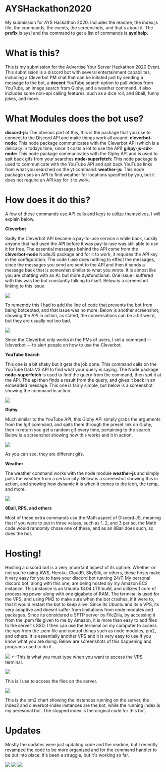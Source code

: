 # AYSHackathon2020
My submission for AYS Hackathon 2020. Includes the readme, the index.js file, the commands, the events, the screenshots, and that's about it. The **prefix** is ays! and the command to get a list of commands is **ays!help.**

# What is this?
This is my submission for the Advertise Your Server Hackathon 2020 Event. This submission is a discord bot with several entertainment capabilites, including a Cleverbot PM chat that can be initated just by sending a message to the bot, a **decent** YouTube search option to pull videos from YouTube, an image search from Giphy, and a weather command. It also includes some non-api calling features, such as a dice roll, and 8ball, funny jokes, and more.

# What Modules does the bot use?
**discord-js:** The obvious part of this, this is the package that you use to connect to the Discord API and make things work all around.
**cleverbot-node:** This node package communicates with the Cleverbot API (which is a delicacy in todays time, since it costs a lot to use the API)
**gihpy-js-sdk-node:** This node package communicates with the Giphy API and is used to spit back gifs from your searches
**node-superfetch:** This node package is used to communicate with the YouTube API and spit back YouTube links from what you searched on the yt command.
**weather-js:** This node package uses an API to find weather for locations specified by you, but it does not require an API key for it to work.

# How does it do this?
A few of these commands use API calls and keys to utilize themselves, I will explain below.

**Cleverbot**

Sadly the Cleverbot API became a pay-to-use service a while back, luckily anyone that had used the API before it was pay-to-use was still able to use it for free. The essential messages behind the API come from the **cleverbot-node** NodeJS package and for it to work, it requires the API key in the configuration. The code I use does nothing to effect the messages, since the messages you send are sent to the API and then it sends a message back that is somewhat similar to what you wrote. It is almost like you are chatting with an AI, but more dysfunctional. One issue I suffered with this was the bot constantly talking to itself. Below is a screenshot linking to this issue.

![](https://github.com/CrossFIRE121/AYSHackathon2020/blob/master/Screen%20Shot%202020-07-21%20at%2011.35.12%20PM.png)

To rememdy this I had to add the line of code that prevents the bot from being botcepted, and that issue was no more. Below is another screenshot, showing the API in action, as stated, the conversations can be a bit weird, but they are usually not too bad.

![](https://github.com/CrossFIRE121/AYSHackathon2020/blob/master/screencap2.png)

Since the Cleverbot only works in the PMs of users, I set a command -- !cleverbot -- to alert people on how to use the Cleverbot.

**YouTube Search**

This one is a bit shaky but it gets the job done. This command calls on the YouTube Data V3 API to find what your query is saying. The Node package **node-superfetch** is used to find the query from the command, then spit it at the API. The api then finds a result from the query, and gives it back in an embedded message. This one is fairly simple, but below is a screenshot showing the command in action.

![](https://github.com/CrossFIRE121/AYSHackathon2020/blob/master/screencap3.png)

**Giphy**

Much similar to the YouTube API, this Giphy API simply grabs the arguments from the !gif command, and spits them through the preset link on Giphy, then in return you get a random gif every time, pertaining to the search. Below is a screenshot showing how this works and it in action.

![](https://github.com/CrossFIRE121/AYSHackathon2020/blob/master/screencap4.png)

As you can see, they are different gifs.

**Weather** 

The weather command works with the node module **weather-js** and simply pulls the weather from a certain city. Below is a screenshot showing this in action, and showing how dynamic it is when it comes to the icon, the temp, and more.

![](https://github.com/CrossFIRE121/AYSHackathon2020/blob/master/screencap5.png)

**8Ball, RPS, and others**

Most of these extra commands use the Math aspect of Discord.JS, meaning that if you were to put in three values, such as 1, 2, and 3 per se, the Math code would randomly chose one of these, and as an 8Ball does such, so does the bot.

# Hosting!
Hosting a discord bot is a very important aspect of its uptime. Whether or not you're using AWS, Heroku, Cloud9, SkySilk, or others, these hosts make it very easy for you to have your discord bot running 24/7. My personal discord bot, along with this one, are being hosted by my Amazon EC2 instance. This instance is an Ubuntu 18.04 LTS build, and utilizes 1 core of processing power along with one gigabyte of RAM. The terminal is used for the VPS, and using PM2 to make sure when the bot crashes, if it were to, that it would restart the bot to keep alive. Since its Ubuntu and its a VPS, its very adaptive and doesnt suffer from limitations from node modules and packages. Since its considered a SFTP server by FileZilla, by accessing it from the .pem file given to me by Amazon, it is more than easy to add files to the server's SSD. I then can use the terminal on my computer to access the vps from the .pem file and control things such as node modules, pm2, and others. It is essentially another VPS and it is very easy to use if you know what you are doing. Below are screenshots of this happening and programs used to do it.

![](https://github.com/CrossFIRE121/AYSHackathon2020/blob/master/screencap6.png) <--This is what you must type when you want to access the VPS terminal.


![](https://github.com/CrossFIRE121/AYSHackathon2020/blob/master/%5Cscreencap7.png)                     

This is I use to access the files on the server.

![](https://github.com/CrossFIRE121/AYSHackathon2020/blob/master/screencap8.png)

This is the pm2 chart showing the instances running on the server, the index2 and cleverbot-index instances are the bot, while the running index is my peresonal bot. The stopped index is the original code for this bot.


# Updates
Mostly the updates were just updating code and the readme, but I recently revamped the code to be more organized and for the command handler to be put into place, it's been a struggle, but it's working so far. 


![](https://img.shields.io/apm/l/vim-mode)
![](https://img.shields.io/badge/build-passing-green)
![](https://img.shields.io/badge/version-2.0.0-blue)

